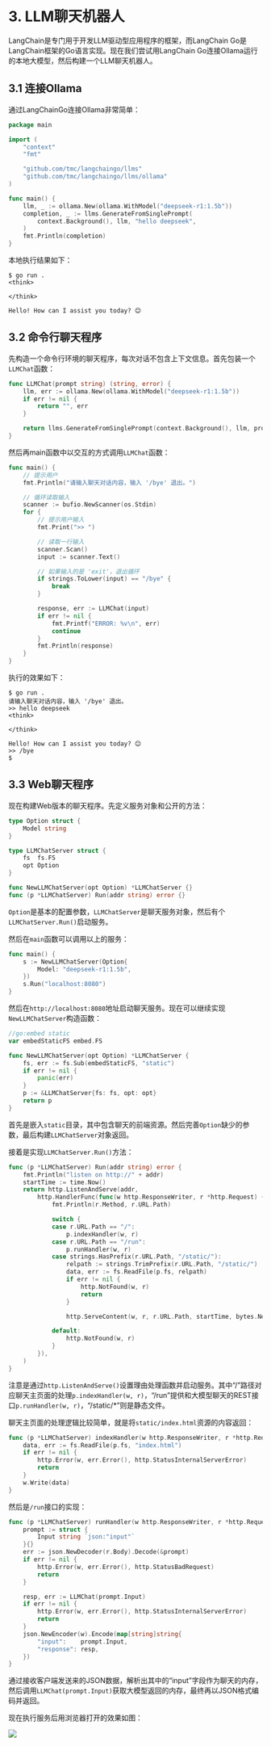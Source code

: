# 3. LLM聊天机器人

LangChain是专门用于开发LLM驱动型应用程序的框架，而LangChain Go是LangChain框架的Go语言实现。现在我们尝试用LangChain Go连接Ollama运行的本地大模型，然后构建一个LLM聊天机器人。

## 3.1 连接Ollama

通过LangChainGo连接Ollama非常简单：

```go
package main

import (
	"context"
	"fmt"

	"github.com/tmc/langchaingo/llms"
	"github.com/tmc/langchaingo/llms/ollama"
)

func main() {
	llm, _ := ollama.New(ollama.WithModel("deepseek-r1:1.5b"))
	completion, _ := llms.GenerateFromSinglePrompt(
		context.Background(), llm, "hello deepseek",
	)
	fmt.Println(completion)
}
```

本地执行结果如下：

```
$ go run .
<think>

</think>

Hello! How can I assist you today? 😊
```

## 3.2 命令行聊天程序

先构造一个命令行环境的聊天程序，每次对话不包含上下文信息。首先包装一个`LLMChat`函数：


```go
func LLMChat(prompt string) (string, error) {
	llm, err := ollama.New(ollama.WithModel("deepseek-r1:1.5b"))
	if err != nil {
		return "", err
	}

	return llms.GenerateFromSinglePrompt(context.Background(), llm, prompt)
}
```

然后再main函数中以交互的方式调用`LLMChat`函数：

```go
func main() {
	// 提示用户
	fmt.Println("请输入聊天对话内容，输入 '/bye' 退出。")

	// 循环读取输入
	scanner := bufio.NewScanner(os.Stdin)
	for {
		// 提示用户输入
		fmt.Print(">> ")

		// 读取一行输入
		scanner.Scan()
		input := scanner.Text()

		// 如果输入的是 'exit'，退出循环
		if strings.ToLower(input) == "/bye" {
			break
		}

		response, err := LLMChat(input)
		if err != nil {
			fmt.Printf("ERROR: %v\n", err)
			continue
		}
		fmt.Println(response)
	}
}
```

执行的效果如下：

```
$ go run .
请输入聊天对话内容，输入 '/bye' 退出。
>> hello deepseek
<think>

</think>

Hello! How can I assist you today? 😊
>> /bye
$
```

## 3.3 Web聊天程序

现在构建Web版本的聊天程序。先定义服务对象和公开的方法：

```go
type Option struct {
	Model string
}

type LLMChatServer struct {
	fs  fs.FS
	opt Option
}

func NewLLMChatServer(opt Option) *LLMChatServer {}
func (p *LLMChatServer) Run(addr string) error {}
```

`Option`是基本的配置参数，`LLMChatServer`是聊天服务对象，然后有个`LLMChatServer.Run()`启动服务。

然后在`main`函数可以调用以上的服务：

```go
func main() {
	s := NewLLMChatServer(Option{
		Model: "deepseek-r1:1.5b",
	})
	s.Run("localhost:8080")
}
```

然后在`http://localhost:8080`地址启动聊天服务。现在可以继续实现`NewLLMChatServer`构造函数：

```go
//go:embed static
var embedStaticFS embed.FS

func NewLLMChatServer(opt Option) *LLMChatServer {
	fs, err := fs.Sub(embedStaticFS, "static")
	if err != nil {
		panic(err)
	}
	p := &LLMChatServer{fs: fs, opt: opt}
	return p
}
```

首先是嵌入`static`目录，其中包含聊天的前端资源。然后完善`Option`缺少的参数，最后构建`LLMChatServer`对象返回。

接着是实现`LLMChatServer.Run()`方法：

```go
func (p *LLMChatServer) Run(addr string) error {
	fmt.Println("listen on http://" + addr)
	startTime := time.Now()
	return http.ListenAndServe(addr,
		http.HandlerFunc(func(w http.ResponseWriter, r *http.Request) {
			fmt.Println(r.Method, r.URL.Path)

			switch {
			case r.URL.Path == "/":
				p.indexHandler(w, r)
			case r.URL.Path == "/run":
				p.runHandler(w, r)
			case strings.HasPrefix(r.URL.Path, "/static/"):
				relpath := strings.TrimPrefix(r.URL.Path, "/static/")
				data, err := fs.ReadFile(p.fs, relpath)
				if err != nil {
					http.NotFound(w, r)
					return
				}

				http.ServeContent(w, r, r.URL.Path, startTime, bytes.NewReader(data))

			default:
				http.NotFound(w, r)
			}
		}),
	)
}
```

注意是通过`http.ListenAndServe()`设置理由处理函数并启动服务。其中“/”路径对应聊天主页面的处理`p.indexHandler(w, r)`，“/run”提供和大模型聊天的REST接口`p.runHandler(w, r)`，“/static/*”则是静态文件。

聊天主页面的处理逻辑比较简单，就是将`static/index.html`资源的内容返回：

```go
func (p *LLMChatServer) indexHandler(w http.ResponseWriter, r *http.Request) {
	data, err := fs.ReadFile(p.fs, "index.html")
	if err != nil {
		http.Error(w, err.Error(), http.StatusInternalServerError)
		return
	}
	w.Write(data)
}
```

然后是`/run`接口的实现：

```go
func (p *LLMChatServer) runHandler(w http.ResponseWriter, r *http.Request) {
	prompt := struct {
		Input string `json:"input"`
	}{}
	err := json.NewDecoder(r.Body).Decode(&prompt)
	if err != nil {
		http.Error(w, err.Error(), http.StatusBadRequest)
		return
	}

	resp, err := LLMChat(prompt.Input)
	if err != nil {
		http.Error(w, err.Error(), http.StatusInternalServerError)
		return
	}
	json.NewEncoder(w).Encode(map[string]string{
		"input":    prompt.Input,
		"response": resp,
	})
}
```

通过接收客户端发送来的JSON数据，解析出其中的“input”字段作为聊天的内存，然后调用`LLMChat(prompt.Input)`获取大模型返回的内存，最终再以JSON格式编码并返回。

现在执行服务后用浏览器打开的效果如图：

![](./images/ch3.3-chat.png)

